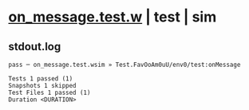 # [on_message.test.w](../../../../../../examples/tests/sdk_tests/topic/on_message.test.w) | test | sim

## stdout.log
```log
pass ─ on_message.test.wsim » Test.FavOoAm0uU/env0/test:onMessage

Tests 1 passed (1)
Snapshots 1 skipped
Test Files 1 passed (1)
Duration <DURATION>
```

